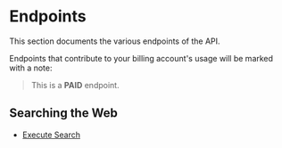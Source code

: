 # Endpoints

This section documents the various endpoints of the API.

Endpoints that contribute to your billing account's usage will be marked
with a note:

> This is a **PAID** endpoint.

## Searching the Web

- [Execute Search](execute_search.md)
